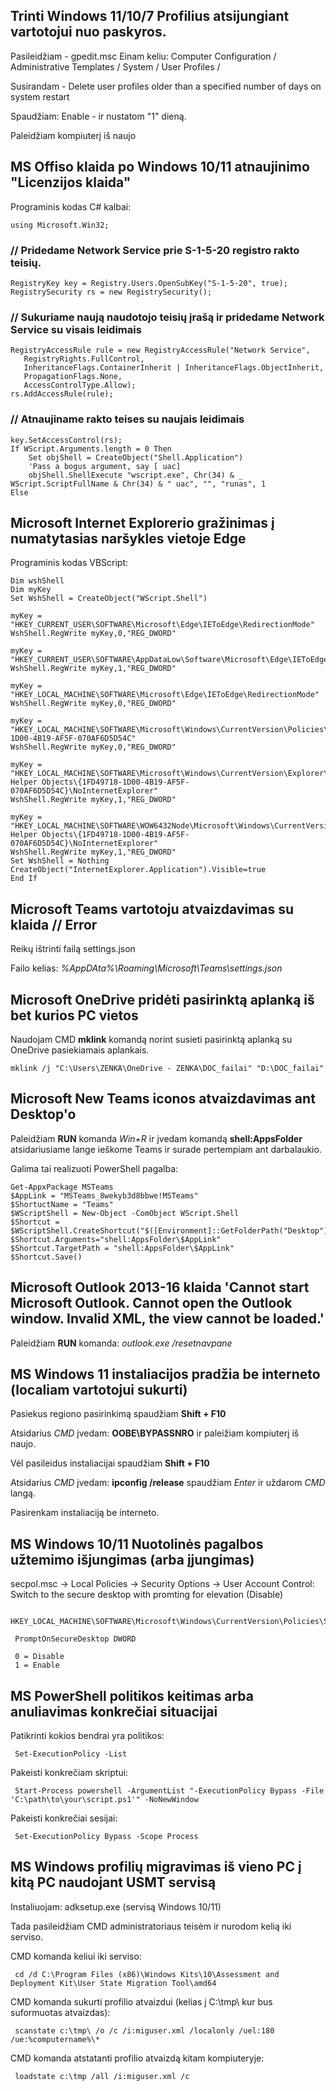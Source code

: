 ## Trinti Windows 11/10/7 Profilius atsijungiant vartotojui nuo paskyros.

Pasileidžiam - gpedit.msc
Einam keliu: Computer Configuration / Administrative Templates / System / User Profiles /

Susirandam - Delete user profiles older than a specified number of days on system restart

Spaudžiam: Enable - ir nustatom "1" dieną.

Paleidžiam kompiuterį iš naujo

## MS Offiso klaida po Windows 10/11 atnaujinimo "Licenzijos klaida"

Programinis kodas C# kalbai:

    using Microsoft.Win32;

### // Pridedame Network Service prie S-1-5-20 registro rakto teisių.

    RegistryKey key = Registry.Users.OpenSubKey("S-1-5-20", true);
    RegistrySecurity rs = new RegistrySecurity();

### // Sukuriame naują naudotojo teisių įrašą ir pridedame Network Service su visais leidimais

    RegistryAccessRule rule = new RegistryAccessRule("Network Service",
       RegistryRights.FullControl,
       InheritanceFlags.ContainerInherit | InheritanceFlags.ObjectInherit,
       PropagationFlags.None,
       AccessControlType.Allow);
    rs.AddAccessRule(rule);

### // Atnaujiname rakto teises su naujais leidimais

    key.SetAccessControl(rs);
    If WScript.Arguments.length = 0 Then
        Set objShell = CreateObject("Shell.Application")
        'Pass a bogus argument, say [ uac]
        objShell.ShellExecute "wscript.exe", Chr(34) & _
    WScript.ScriptFullName & Chr(34) & " uac", "", "runas", 1
    Else

## Microsoft Internet Explorerio gražinimas į numatytasias naršykles vietoje Edge

Programinis kodas VBScript:

    Dim wshShell
    Dim myKey
    Set WshShell = CreateObject("WScript.Shell")

    myKey = "HKEY_CURRENT_USER\SOFTWARE\Microsoft\Edge\IEToEdge\RedirectionMode"
    WshShell.RegWrite myKey,0,"REG_DWORD"

    myKey = "HKEY_CURRENT_USER\SOFTWARE\AppDataLow\Software\Microsoft\Edge\IEToEdge\DisableUpsellEdge"
    WshShell.RegWrite myKey,1,"REG_DWORD"

    myKey = "HKEY_LOCAL_MACHINE\SOFTWARE\Microsoft\Edge\IEToEdge\RedirectionMode"
    WshShell.RegWrite myKey,0,"REG_DWORD"

    myKey = "HKEY_LOCAL_MACHINE\SOFTWARE\Microsoft\Windows\CurrentVersion\Policies\Ext\CLSID\1FD49718-1D00-4B19-AF5F-070AF6D5D54C"
    WshShell.RegWrite myKey,0,"REG_DWORD"

    myKey = "HKEY_LOCAL_MACHINE\SOFTWARE\Microsoft\Windows\CurrentVersion\Explorer\Browser Helper Objects\{1FD49718-1D00-4B19-AF5F-070AF6D5D54C}\NoInternetExplorer"
    WshShell.RegWrite myKey,1,"REG_DWORD"

    myKey = "HKEY_LOCAL_MACHINE\SOFTWARE\WOW6432Node\Microsoft\Windows\CurrentVersion\Explorer\Browser Helper Objects\{1FD49718-1D00-4B19-AF5F-070AF6D5D54C}\NoInternetExplorer"
    WshShell.RegWrite myKey,1,"REG_DWORD"
    Set WshShell = Nothing
    CreateObject("InternetExplorer.Application").Visible=true
    End If

## Microsoft Teams vartotoju atvaizdavimas su klaida // Error

Reikų ištrinti failą settings.json

Failo kelias: _%AppDAta%\Roaming\Microsoft\Teams\settings.json_

## Microsoft OneDrive pridėti pasirinktą aplanką iš bet kurios PC vietos

Naudojam CMD __mklink__ komandą norint susieti pasirinktą aplanką su OneDrive pasiekiamais aplankais. 

    mklink /j "C:\Users\ZENKA\OneDrive - ZENKA\DOC_failai" "D:\DOC_failai"

## Microsoft New Teams iconos atvaizdavimas ant Desktop'o

Paleidžiam __RUN__ komanda _Win+R_ ir įvedam komandą __shell:AppsFolder__ atsidariusiame lange ieškome Teams ir surade pertempiam ant darbalaukio.

Galima tai realizuoti PowerShell pagalba:

    Get-AppxPackage MSTeams
    $AppLink = "MSTeams_8wekyb3d8bbwe!MSTeams"
    $ShortuctName = "Teams"
    $WScriptShell = New-Object -ComObject WScript.Shell
    $Shortcut = $WScriptShell.CreateShortcut("$([Environment]::GetFolderPath("Desktop"))\$ShortuctName.lnk")
    $Shortcut.Arguments="shell:AppsFolder\$AppLink"
    $Shortcut.TargetPath = "shell:AppsFolder\$AppLink"
    $Shortcut.Save()

## Microsoft Outlook 2013-16 klaida 'Cannot start Microsoft Outlook. Cannot open the Outlook window. Invalid XML, the view cannot be loaded.'

Paleidžiam __RUN__ komanda: _outlook.exe /resetnavpane_

## MS Windows 11 instaliacijos pradžia be interneto (localiam vartotojui sukurti)

Pasiekus regiono pasirinkimą spaudžiam __Shift + F10__

Atsidarius _CMD_ įvedam: __OOBE\BYPASSNRO__ ir paleižiam kompiuterį iš naujo.

Vėl pasileidus instaliacijai spaudžiam __Shift + F10__

Atsidarius _CMD_ įvedam: __ipconfig /release__ spaudžiam _Enter_ ir uždarom _CMD_ langą.

Pasirenkam instaliaciją be interneto.

## MS Windows 10/11 Nuotolinės pagalbos užtemimo išjungimas (arba įjungimas)

secpol.msc -> Local Policies -> Security Options -> User Account Control: Switch to the secure desktop with promting for elevation (Disable)

     HKEY_LOCAL_MACHINE\SOFTWARE\Microsoft\Windows\CurrentVersion\Policies\System

     PromptOnSecureDesktop DWORD

     0 = Disable
     1 = Enable

## MS PowerShell politikos keitimas arba anuliavimas konkrečiai situacijai

Patikrinti kokios bendrai yra politikos:

     Set-ExecutionPolicy -List

Pakeisti konkrečiam skriptui:

     Start-Process powershell -ArgumentList "-ExecutionPolicy Bypass -File 'C:\path\to\your\script.ps1'" -NoNewWindow

Pakeisti konkrečiai sesijai:

     Set-ExecutionPolicy Bypass -Scope Process

## MS Windows profilių migravimas iš vieno PC į kitą PC naudojant USMT servisą

Instaliuojam: adksetup.exe (servisą Windows 10/11)

Tada pasileidžiam CMD administratoriaus teisėm ir nurodom kelią iki serviso.

CMD komanda keliui iki serviso:

     cd /d C:\Program Files (x86)\Windows Kits\10\Assessment and Deployment Kit\User State Migration Tool\amd64

CMD komanda sukurti profilio atvaizdui (kelias į C:\tmp\ kur bus suformuotas atvaizdas):

     scanstate c:\tmp\ /o /c /i:miguser.xml /localonly /uel:180 /ue:%computername%\*

CMD komanda atstatanti profilio atvaizdą kitam kompiuteryje:

     loadstate c:\tmp /all /i:miguser.xml /c
